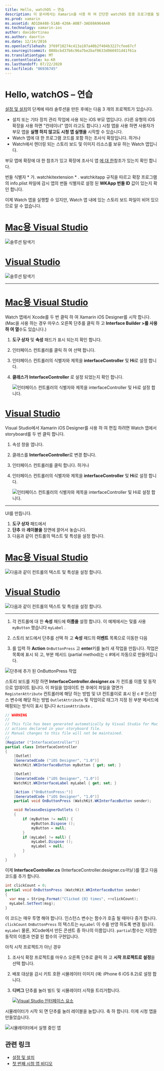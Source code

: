 ```yaml
---
title: Hello, watchOS – 연습
description: 이 문서에서는 Xamarin을 사용 하 여 간단한 watchOS 응용 프로그램을 빌드하는 연습을 제공 합니다. Visual Studio와 Mac용 Visual Studio에서 작업 하 고 스토리 보드를 사용 하 여 작업 하 고 코드에서 이벤트에 응답 하는 방법을 설명 합니다.
ms.prod: xamarin
ms.assetid: AD1DA488-51AB-420A-A0B7-3AE69A964A40
ms.technology: xamarin-ios
author: davidortinau
ms.author: daortin
ms.date: 12/14/2016
ms.openlocfilehash: 3f69f10274c413a107a40b2f404b3227cfee67cf
ms.sourcegitcommit: 008bcbd37b6c96a7be2baf0633d066931d41f61a
ms.translationtype: MT
ms.contentlocale: ko-KR
ms.lasthandoff: 07/22/2020
ms.locfileid: "86936745"
---
```

# <a name="hello-watchos--walkthrough"></a>Hello, watchOS – 연습

[설정 및 설치](~/ios/watchos/get-started/installation.md)의 단계에 따라 솔루션을 만든 후에는 다음 3 개의 프로젝트가 있습니다.

- 설치 또는 기타 장치 관리 작업에 사용 되는 iOS 부모 앱입니다. (다른 유형의 iOS 확장을 사용 하면 "컨테이너" 앱이 라고도 합니다.) 시청 앱을 사용 하면 사용자가 부모 앱을 **실행 하지 않고도 시청 앱 실행을** 시작할 수 있습니다.
- Watch 앱에 대 한 프로그램 코드를 포함 하는 조사식 확장입니다. 하거나
- Watch에서 렌더링 되는 스토리 보드 및 이미지 리소스를 보유 하는 Watch 앱입니다.

부모 앱에 확장에 대 한 참조가 있고 확장에 조사식 앱 [에 대 한](~/ios/watchos/get-started/project-references.md)참조가 있는지 확인 합니다.

번들 식별자 \* 가. watchkitextension \* . watchkitapp 규칙을 따르고 확장 프로그램의 info.plist 파일에 감시 앱의 번들 식별자로 설정 된 **WKApp 번들 ID** 값이 있는지 확인 합니다.

이제 Watch 앱을 실행할 수 있지만, Watch 앱 내에 있는 스토리 보드 파일이 비어 있으므로 알 수 없습니다.

# <a name="visual-studio-for-mac"></a>[Mac용 Visual Studio](#tab/macos)

![솔루션 탐색기](hello-watch-images/projectstructure.png)

# <a name="visual-studio"></a>[Visual Studio](#tab/windows)

![솔루션 탐색기](hello-watch-images/vs-projectstructure.png)

-----

# <a name="visual-studio-for-mac"></a>[Mac용 Visual Studio](#tab/macos)

Watch 앱에서 Xcode를 두 번 클릭 하 여 Xamarin iOS Designer를 시작 합니다. (Mac을 사용 하는 경우 마우스 오른쪽 단추를 클릭 하 고 **Interface Builder >를 사용 하 여 열**수도 있습니다.)

1. **도구 상자** 및 **속성** 패드가 표시 되는지 확인 합니다.
1. 인터페이스 컨트롤러를 클릭 하 여 선택 합니다.
1. 인터페이스 컨트롤러의 식별자와 제목을 **interfaceController** 및 **Hi**로 설정 합니다.
1. **클래스가** **InterfaceController** 로 설정 되었는지 확인 합니다.

    ![인터페이스 컨트롤러의 식별자와 제목을 interfaceController 및 Hi로 설정 합니다.](hello-watch-images/interfacecontrollerattributes.png)

# <a name="visual-studio"></a>[Visual Studio](#tab/windows)

Visual Studio에서 Xamarin iOS Designer를 사용 하 여 편집 하려면 Watch 앱에서 storyboard를 두 번 클릭 합니다.

1. 속성 창을 엽니다.
1. 클래스를 **InterfaceController**로 변경 합니다.
1. 인터페이스 컨트롤러를 클릭 합니다. 하거나
1. 인터페이스 컨트롤러의 식별자와 제목을 **interfaceController** 및 **Hi**로 설정 합니다.

    ![인터페이스 컨트롤러의 식별자와 제목을 interfaceController 및 Hi로 설정 합니다.](hello-watch-images/vs-interfacecontrollerattributes.png)

-----

UI를 만듭니다.

1. **도구 상자** 패드에서
1. **단추** 와 **레이블을** 장면에 끌어서 놓습니다.
1. 다음과 같이 컨트롤의 텍스트 및 특성을 설정 합니다.

# <a name="visual-studio-for-mac"></a>[Mac용 Visual Studio](#tab/macos)

![다음과 같이 컨트롤의 텍스트 및 특성을 설정 합니다.](hello-watch-images/draganddrop.png)

# <a name="visual-studio"></a>[Visual Studio](#tab/windows)

![다음과 같이 컨트롤의 텍스트 및 특성을 설정 합니다.](hello-watch-images/vs-draganddrop.png)

-----

1. 각 컨트롤에 대 한 **속성** 패드에 **이름을** 설정 합니다. 이 예제에서는 및를 사용 `myButton` 했습니다 `myLabel` .

1. 스토리 보드에서 단추를 선택 하 고 **속성** 패드의 **이벤트** 목록으로 이동한 다음

1. 를 입력 하 **Action** `OnButtonPress` 고 **enter**키를 눌러 새 작업을 만듭니다.
  작업은 목록에 표시 되 고, 부분 메서드 (partial method)는 c #에서 자동으로 만들어집니다.

![단추에 추가 된 OnButtonPress 작업](hello-watch-images/buttonaction.png)

스토리 보드를 저장 하면 **InterfaceController.designer.cs** 가 컨트롤 이름 및 동작으로 업데이트 됩니다. 이 파일을 업데이트 한 후에이 파일을 열면가 `RegisterAttribute` 컨트롤러에 해당 하는 방법 및 UI 컨트롤이로 표시 된 c # 인스턴스 변수에 해당 하는 방법 `OutletAttribute` 및 작업이로 태그가 지정 된 부분 메서드에 매핑되는 방식이 표시 됩니다 `ActionAttribute` .

```csharp
// WARNING
//
// This file has been generated automatically by Visual Studio for Mac from the outlets and
// actions declared in your storyboard file.
// Manual changes to this file will not be maintained.
//
[Register ("InterfaceController")]
partial class InterfaceController
{
    [Outlet]
    [GeneratedCode ("iOS Designer", "1.0")]
    WatchKit.WKInterfaceButton myButton { get; set; }

    [Outlet]
    [GeneratedCode ("iOS Designer", "1.0")]
    WatchKit.WKInterfaceLabel myLabel { get; set; }

    [Action ("OnButtonPress:")]
    [GeneratedCode ("iOS Designer", "1.0")]
    partial void OnButtonPress (WatchKit.WKInterfaceButton sender);

    void ReleaseDesignerOutlets ()
    {
        if (myButton != null) {
            myButton.Dispose ();
            myButton = null;
        }
        if (myLabel != null) {
            myLabel.Dispose ();
            myLabel = null;
        }
    }
}
```

이제 **InterfaceController.cs** (InterfaceController.designer.cs*아님* )를 열고 다음 코드를 추가 합니다.

```csharp
int clickCount = 0;
partial void OnButtonPress (WatchKit.WKInterfaceButton sender)
{
  var msg = String.Format("Clicked {0} times", ++clickCount);
  myLabel.SetText(msg);
}
```

이 코드는 매우 투명 해야 합니다. 인스턴스 변수는 함수가 호출 될 때마다 증가 합니다. `clickCount` `OnButtonPress` 의 텍스트는 `myLabel` 이 수를 반영 하도록 변경 됩니다. `myLabel` 물론, XCode에서 만든 콘센트 중 하나의 이름입니다. `partial`함수는 지정한 동작의 이름과 연결 된 함수의 구현입니다.

아직 시작 프로젝트가 아닌 경우

1. 조사식 확장 프로젝트를 마우스 오른쪽 단추로 클릭 하 고 **시작 프로젝트로 설정**을 선택 합니다.

1. 배포 대상을 감시 키트 호환 시뮬레이터 이미지 (예: iPhone 6 iOS 8.2)로 설정 합니다.

1. **디버그** 단추를 눌러 빌드 및 시뮬레이터 시작을 트리거합니다.

    [![Visual Studio 인터페이스 요소](hello-watch-images/readytodebug-sml.png)](hello-watch-images/readytodebug.png#lightbox)

시뮬레이터가 시작 되 면 단추를 눌러 레이블을 늘립니다.
축 하 합니다. 이제 시청 앱을 만들었습니다.

![시뮬레이터에서 실행 중인 앱](hello-watch-images/running.png)

## <a name="related-links"></a>관련 링크

- [설정 및 설치](~/ios/watchos/get-started/installation.md)
- [첫 번째 시청 앱 비디오](https://blog.xamarin.com/your-first-watch-kit-app/)
